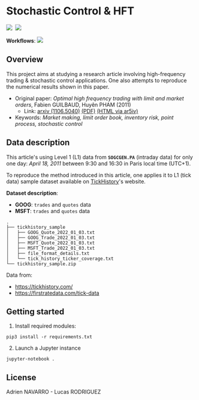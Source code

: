 # Stochastic Control & HFT

<img src="https://img.shields.io/static/v1?label=Range&message=Academic project&color=007bff"/>&nbsp;&nbsp;<img src="https://img.shields.io/static/v1?label=Languages&message=Python&color=ff0000"/> 


**Workflows**: ![](https://img.shields.io/badge/Dependabot-enabled-blue)


## Overview

This project aims at studying a research article involving high-frequency trading & stochastic control applications. One also attempts to reproduce the numerical results shown in this paper.


- Original paper: *Optimal high frequency trading with limit and market orders*, Fabien GUILBAUD, Huyên PHAM (2011)
    - Link: [arxiv (1106.5040)](https://arxiv.org/abs/1106.5040) [(PDF)](https://arxiv.org/pdf/1106.5040.pdf) [(HTML via ar5iv)](https://ar5iv.labs.arxiv.org/html/1106.5040)
- Keywords: *Market making, limit order book, inventory risk, point process, stochastic control*

## Data description

This article's using Level 1 (L1) data from **`SOGCGEN.PA`** (intraday data) for only one day: *April 18, 2011* between 9:30 and 16:30 in Paris local time (UTC+1).

To reproduce the method introduced in this article, one applies it to L1 (tick data) sample dataset available on [TickHistory](https://tickhistory.com/)'s website.

**Dataset description**:
- **GOOG**: `trades` and `quotes` data
- **MSFT**: `trades` and `quotes` data

```
.
├── tickhistory_sample
│   ├── GOOG_Quote_2022_01_03.txt
│   ├── GOOG_Trade_2022_01_03.txt
│   ├── MSFT_Quote_2022_01_03.txt
│   ├── MSFT_Trade_2022_01_03.txt
│   ├── file_format_details.txt
│   └── tick_history_ticker_coverage.txt
└── tickhistory_sample.zip
```

Data from:
- https://tickhistory.com/
- https://firstratedata.com/tick-data

## Getting started

1. Install required modules:
```
pip3 install -r requirements.txt
```

2. Launch a Jupyter instance
```
jupyter-notebook .
```

## License

Adrien NAVARRO - Lucas RODRIGUEZ